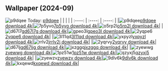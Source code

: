 ## Wallpaper (2024-09)
![p9dqee](https://w.wallhaven.cc/full/p9/wallhaven-p9dqee.jpg) Today: [p9dqee](https://th.wallhaven.cc/small/p9/p9dqee.jpg)
|      |      |      |
| :----: | :----: | :----: |
|![p9dqee](https://th.wallhaven.cc/small/p9/p9dqee.jpg)[p9dqee download 4k](https://wallhaven.cc/w/p9dqee)|![7p5yvo](https://th.wallhaven.cc/small/7p/7p5yvo.jpg)[7p5yvo download 4k](https://wallhaven.cc/w/7p5yvo)|![o5rp2l](https://th.wallhaven.cc/small/o5/o5rp2l.jpg)[o5rp2l download 4k](https://wallhaven.cc/w/o5rp2l)|
|![d67l7g](https://th.wallhaven.cc/small/d6/d67l7g.jpg)[d67l7g download 4k](https://wallhaven.cc/w/d67l7g)|![gpeo3l](https://th.wallhaven.cc/small/gp/gpeo3l.jpg)[gpeo3l download 4k](https://wallhaven.cc/w/gpeo3l)|![2yqpe6](https://th.wallhaven.cc/small/2y/2yqpe6.jpg)[2yqpe6 download 4k](https://wallhaven.cc/w/2yqpe6)|
|![3l11qd](https://th.wallhaven.cc/small/3l/3l11qd.jpg)[3l11qd download 4k](https://wallhaven.cc/w/3l11qd)|![yxpyzl](https://th.wallhaven.cc/small/yx/yxpyzl.jpg)[yxpyzl download 4k](https://wallhaven.cc/w/yxpyzl)|![rrlv2j](https://th.wallhaven.cc/small/rr/rrlv2j.jpg)[rrlv2j download 4k](https://wallhaven.cc/w/rrlv2j)|
|![2yqrvy](https://th.wallhaven.cc/small/2y/2yqrvy.jpg)[2yqrvy download 4k](https://wallhaven.cc/w/2yqrvy)|![d67ljg](https://th.wallhaven.cc/small/d6/d67ljg.jpg)[d67ljg download 4k](https://wallhaven.cc/w/d67ljg)|![jxzggq](https://th.wallhaven.cc/small/jx/jxzggq.jpg)[jxzggq download 4k](https://wallhaven.cc/w/jxzggq)|
|![zyewwg](https://th.wallhaven.cc/small/zy/zyewwg.jpg)[zyewwg download 4k](https://wallhaven.cc/w/zyewwg)|![1pz51w](https://th.wallhaven.cc/small/1p/1pz51w.jpg)[1pz51w download 4k](https://wallhaven.cc/w/1pz51w)|![qzyxj5](https://th.wallhaven.cc/small/qz/qzyxj5.jpg)[qzyxj5 download 4k](https://wallhaven.cc/w/qzyxj5)|
|![zyewzv](https://th.wallhaven.cc/small/zy/zyewzv.jpg)[zyewzv download 4k](https://wallhaven.cc/w/zyewzv)|![9dlv6k](https://th.wallhaven.cc/small/9d/9dlv6k.jpg)[9dlv6k download 4k](https://wallhaven.cc/w/9dlv6k)|![kxqewd](https://th.wallhaven.cc/small/kx/kxqewd.jpg)[kxqewd download 4k](https://wallhaven.cc/w/kxqewd)|
